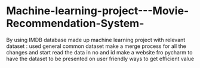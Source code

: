 # Machine-learning-project---Movie-Recommendation-System-
By using IMDB database made up machine learning project with relevant dataset :
used general common dataset
make a merge process for all the changes and start read the data in no and id 
make a website fro pycharm to have the dataset to be presented on user friendly ways to get efficient value
